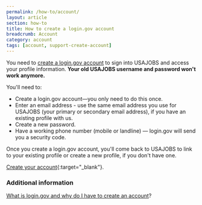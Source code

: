 ```yaml
---
permalink: /how-to/account/
layout: article
section: how-to
title: How to create a login.gov account
breadcrumb: Account
category: account
tags: [account, support-create-account]
---
```


You need to [create a login.gov account](https://www.usajobs.gov/Access/Transition) to sign into USAJOBS and access your profile information. <strong>Your old USAJOBS username and password won't work anymore.
</strong>

You'll need to:

*	Create a login.gov account—you only need to do this once.
*	Enter an email address - use the same email address you use for USAJOBS (your primary or secondary email address), if you have an existing profile with us.
*	Create a new password.
*	Have a working phone number (mobile or landline) — login.gov will send you a security code.

Once you create a login.gov account, you'll come back to USAJOBS to link to your existing profile or create a new profile, if you don't have one.

[Create your account](https://login.usajobs.gov/Access/Transition/){:target="_blank"}.

### Additional information

[What is login.gov and why do I have to create an account](../../faq/account/login-gov)?
